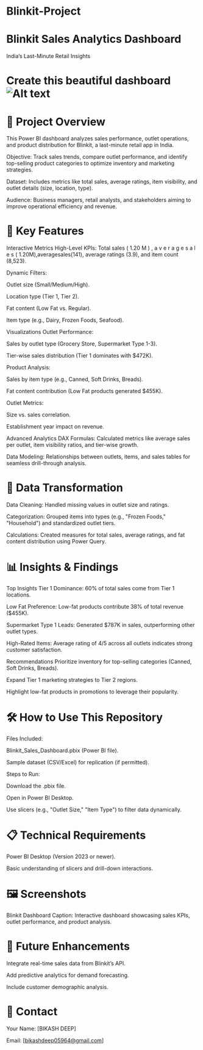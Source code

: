 # Blinkit-Project
# Blinkit Sales Analytics Dashboard
India’s Last-Minute Retail Insights

# Create this beautiful dashboard![Alt text](path/to/your/image.jpg)


# 📌 Project Overview
This Power BI dashboard analyzes sales performance, outlet operations, and product distribution for Blinkit, a last-minute retail app in India.

Objective: Track sales trends, compare outlet performance, and identify top-selling product categories to optimize inventory and marketing strategies.

Dataset: Includes metrics like total sales, average ratings, item visibility, and outlet details (size, location, type).

Audience: Business managers, retail analysts, and stakeholders aiming to improve operational efficiency and revenue.

# 🚀 Key Features
Interactive Metrics
High-Level KPIs: Total sales (
1.20
M
)
,
a
v
e
r
a
g
e
s
a
l
e
s
(
1.20M),averagesales(141), average ratings (3.9), and item count (8,523).

Dynamic Filters:

Outlet size (Small/Medium/High).

Location type (Tier 1, Tier 2).

Fat content (Low Fat vs. Regular).

Item type (e.g., Dairy, Frozen Foods, Seafood).

Visualizations
Outlet Performance:

Sales by outlet type (Grocery Store, Supermarket Type 1-3).

Tier-wise sales distribution (Tier 1 dominates with $472K).

Product Analysis:

Sales by item type (e.g., Canned, Soft Drinks, Breads).

Fat content contribution (Low Fat products generated $455K).

Outlet Metrics:

Size vs. sales correlation.

Establishment year impact on revenue.

Advanced Analytics
DAX Formulas: Calculated metrics like average sales per outlet, item visibility ratios, and tier-wise growth.

Data Modeling: Relationships between outlets, items, and sales tables for seamless drill-through analysis.

# 🔧 Data Transformation
Data Cleaning: Handled missing values in outlet size and ratings.

Categorization: Grouped items into types (e.g., "Frozen Foods," "Household") and standardized outlet tiers.

Calculations: Created measures for total sales, average ratings, and fat content distribution using Power Query.

# 📊 Insights & Findings
Top Insights
Tier 1 Dominance: 60% of total sales come from Tier 1 locations.

Low Fat Preference: Low-fat products contribute 38% of total revenue ($455K).

Supermarket Type 1 Leads: Generated $787K in sales, outperforming other outlet types.

High-Rated Items: Average rating of 4/5 across all outlets indicates strong customer satisfaction.

Recommendations
Prioritize inventory for top-selling categories (Canned, Soft Drinks, Breads).

Expand Tier 1 marketing strategies to Tier 2 regions.

Highlight low-fat products in promotions to leverage their popularity.

# 🛠️ How to Use This Repository
Files Included:

Blinkit_Sales_Dashboard.pbix (Power BI file).

Sample dataset (CSV/Excel) for replication (if permitted).

Steps to Run:

Download the .pbix file.

Open in Power BI Desktop.

Use slicers (e.g., "Outlet Size," "Item Type") to filter data dynamically.

# 📋 Technical Requirements
Power BI Desktop (Version 2023 or newer).

Basic understanding of slicers and drill-down interactions.

# 🖼️ Screenshots
Blinkit Dashboard
Caption: Interactive dashboard showcasing sales KPIs, outlet performance, and product analysis.

# 🔮 Future Enhancements
Integrate real-time sales data from Blinkit’s API.

Add predictive analytics for demand forecasting.

Include customer demographic analysis.

# 📧 Contact
Your Name: [BIKASH DEEP]

Email: [bikashdeep05964@gmail.com]
